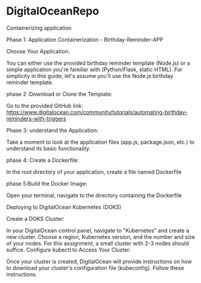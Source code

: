 # DigitalOceanRepo
Containerizing application  


Phase 1: Application Containerization - Birthday-Reminder-APP

Choose Your Application:

You can either use the provided birthday reminder template (Node.js) or a simple application you're familiar with (Python/Flask, static HTML). For simplicity in this guide, let's assume you'll use the Node.js birthday reminder template.
   
   
   


phase 2 :Download or Clone the Template:

Go to the provided GitHub link: https://www.digitalocean.com/community/tutorials/automating-birthday-reminders-with-triggers





Phase 3: understand the Application:

Take a moment to look at the application files (app.js, package.json, etc.) to understand its basic functionality.


phase 4: Create a Dockerfile:

In the root directory of your application, create a file named Dockerfile







phase 5:Build the Docker Image:

Open your terminal, navigate to the directory containing the Dockerfile




























Deploying to DigitalOcean Kubernetes (DOKS)

Create a DOKS Cluster:

In your DigitalOcean control panel, navigate to "Kubernetes" and create a new cluster.
Choose a region, Kubernetes version, and the number and size of your nodes. For this assignment, a small cluster with 2-3 nodes should suffice.
Configure kubectl to Access Your Cluster:

Once your cluster is created, DigitalOcean will provide instructions on how to download your cluster's configuration file (kubeconfig). Follow these instructions.
